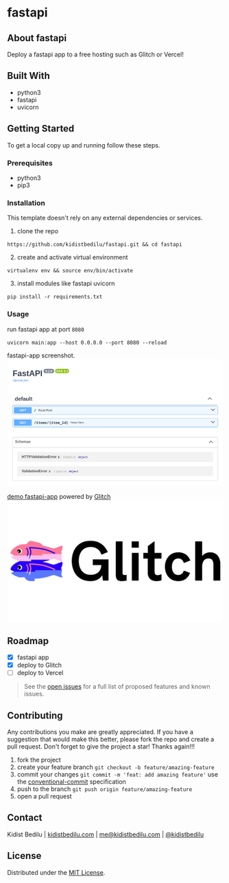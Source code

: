 # fastapi

## About fastapi

Deploy a fastapi app to a free hosting such as Glitch or Vercel!

## Built With

+ python3
+ fastapi
+ uvicorn

## Getting Started

To get a local copy up and running follow these steps.

### Prerequisites

+ python3
+ pip3

### Installation

This template doesn't rely on any external dependencies or services.
1. clone the repo
```shell
https://github.com/kidistbedilu/fastapi.git && cd fastapi
```
2. create and activate virtual environment
```shell
virtualenv env && source env/bin/activate
```
3. install modules like fastapi uvicorn
```shell
pip install -r requirements.txt 
```

### Usage

run fastapi app at port `8080`
```shell
uvicorn main:app --host 0.0.0.0 --port 8080 --reload
```

fastapi-app screenshot.
![fastapi-screenshot](assets/fastapi-app.png)

[demo fastapi-app](https://trapezoidal-foregoing-spider.glitch.me/docs) powered by [Glitch](https://glitch.com/) ![Glitch logo](assets/glitch.png) 

## Roadmap

- [x] fastapi app
- [x] deploy to Glitch
- [ ] deploy to Vercel

> See the [open issues](https://github.com/kidistbedilu/fastapi/issues) for a full list of proposed features and known issues.

## Contributing

Any contributions you make are greatly appreciated. If you have a suggestion that would make this better, please fork the repo and create a pull request. Don't forget to give the project a star! Thanks again!!!

1. fork the project
2. create your feature branch `git checkout -b feature/amazing-feature`
3. commit your changes `git commit -m 'feat: add amazing feature'` use the [conventional-commit](https://www.conventionalcommits.org/en/v1.0.0/) specification
4. push to the branch `git push origin feature/amazing-feature`
5. open a pull request

## Contact

Kidist Bedilu | [kidistbedilu.com](kidistbedilu.com) | [me@kidistbedilu.com](me@kidistbedilu.com) | [@kidistbedilu](@kidistbedilu)

## License

Distributed under the [MIT License](https://opensource.org/license/mit/).
